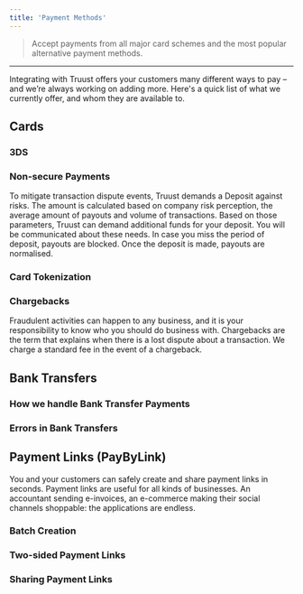 ```yaml
---
title: 'Payment Methods'
---
```


> Accept payments from all major card schemes and the most popular alternative payment methods.

---

Integrating with Truust offers your customers many different ways to pay – and we’re always working on adding more. Here's a quick list of what we currently offer, and whom they are available to.

## Cards

### 3DS

### Non-secure Payments

To mitigate transaction dispute events, Truust demands a Deposit against risks. The amount is calculated based on company risk perception, the average amount of payouts and volume of transactions. Based on those parameters, Truust can demand additional funds for your deposit. You will be communicated about these needs. In case you miss the period of deposit, payouts are blocked. Once the deposit is made, payouts are normalised.

### Card Tokenization

### Chargebacks

Fraudulent activities can happen to any business, and it is your responsibility to know who you should do business with. Chargebacks are the term that explains when there is a lost dispute about a transaction. We charge a standard fee in the event of a chargeback.

## Bank Transfers

### How we handle Bank Transfer Payments

### Errors in Bank Transfers

## Payment Links (PayByLink)

You and your customers can safely create and share payment links in seconds. Payment links are useful for all kinds of businesses. An accountant sending e-invoices, an e-commerce making their social channels shoppable: the applications are endless.

### Batch Creation

### Two-sided Payment Links

### Sharing Payment Links
